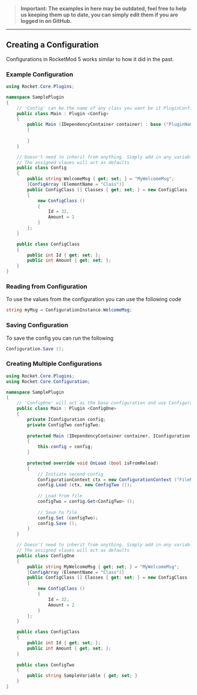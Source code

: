 > **Important: The examples in here may be outdated, feel free to help us keeping them up to date, you can simply edit them if you are logged in on GitHub.**

***
## Creating a Configuration
Configurations in RocketMod 5 works similar to how it did in the past.

### Example Configuration
```csharp
using Rocket.Core.Plugins;

namespace SamplePlugin
{
	// 'Config' can be the name of any class you want be it PluginConfig or Configuration.
	public class Main : Plugin <Config>
	{
		public Main (IDependencyContainer container) : base ("PluginName", container)
		{
			
		}
	}

	// Doesn't need to inherit from anything. Simply add in any variables you need for your config in this class.
	// The assigned vlaues will act as defaults
	public class Config
	{
		public string WelcomeMsg { get; set; } = "MyWelcomeMsg";
		[ConfigArray (ElementName = "Class")]
		public ConfigClass [] Classes { get; set; } = new ConfigClass []
		{
			new ConfigClass ()
			{
				Id = 32,
				Amount = 2
			}
		};
	}

	public class ConfigClass
	{
		public int Id { get; set; };
		public int Amount { get; set; };
	}
}
```

### Reading from Configuration
To use the values from the configuration you can use the following code
```csharp
string myMsg = ConfigurationInstance.WelcomeMsg;
```

### Saving Configuration
To save the config you can run the following
```csharp
Configuration.Save ();
```

### Creating Multiple Configurations
```csharp
using Rocket.Core.Plugins;
using Rocket.Core.Configuration;

namespace SamplePlugin
{
	// 'ConfigOne' will act as the base configuration and use ConfigurationInstance to read values
	public class Main : Plugin <ConfigOne>
	{
		private IConfiguration config;
		private ConfigTwo configTwo;
		
		protected Main (IDependencyContainer container, IConfiguration config) : base ("PluginName", container)
		{
			this.config = config;
		}
		
		protected override void OnLoad (bool isFromReload)
		{
			// Initiate second config
			ConfigurationContext ctx = new ConfigurationContext ("FileName");
			config.Load (ctx, new ConfigTwo ());
			
			// Load from file
			configTwo = config.Get<ConfigTwo> ();
			
			// Save to file
			config.Set (configTwo);
			config.Save ();
		}
	}

	// Doesn't need to inherit from anything. Simply add in any variables you need for your config in this class.
	// The assigned vlaues will act as defaults
	public class ConfigOne
	{
		public string MyWelcomeMsg { get; set; } = "MyWelcomeMsg";
		[ConfigArray (ElementName = "Class")]
		public ConfigClass [] Classes { get; set; } = new ConfigClass []
		{
			new ConfigClass ()
			{
				Id = 32,
				Amount = 2
			}
		};
	}

	public class ConfigClass
	{
		public int Id { get; set; };
		public int Amount { get; set; };
	}
	
	public class ConfigTwo
	{
		public string SampleVariable { get; set; }
	}
}
```
